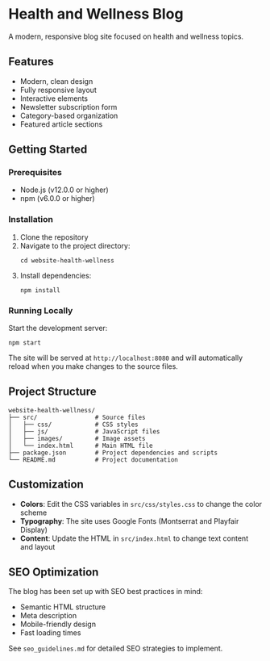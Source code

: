# Health and Wellness Blog

A modern, responsive blog site focused on health and wellness topics.

## Features

- Modern, clean design
- Fully responsive layout
- Interactive elements
- Newsletter subscription form
- Category-based organization
- Featured article sections

## Getting Started

### Prerequisites

- Node.js (v12.0.0 or higher)
- npm (v6.0.0 or higher)

### Installation

1. Clone the repository
2. Navigate to the project directory:
   ```
   cd website-health-wellness
   ```
3. Install dependencies:
   ```
   npm install
   ```

### Running Locally

Start the development server:
```
npm start
```

The site will be served at `http://localhost:8080` and will automatically reload when you make changes to the source files.

## Project Structure

```
website-health-wellness/
├── src/                # Source files
│   ├── css/            # CSS styles
│   ├── js/             # JavaScript files
│   ├── images/         # Image assets
│   └── index.html      # Main HTML file
├── package.json        # Project dependencies and scripts
└── README.md           # Project documentation
```

## Customization

- **Colors**: Edit the CSS variables in `src/css/styles.css` to change the color scheme
- **Typography**: The site uses Google Fonts (Montserrat and Playfair Display)
- **Content**: Update the HTML in `src/index.html` to change text content and layout

## SEO Optimization

The blog has been set up with SEO best practices in mind:
- Semantic HTML structure
- Meta description
- Mobile-friendly design
- Fast loading times

See `seo_guidelines.md` for detailed SEO strategies to implement. 